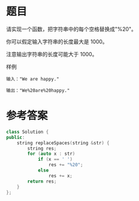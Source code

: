 # 题目
请实现一个函数，把字符串中的每个空格替换成"%20"。

你可以假定输入字符串的长度最大是 1000。

注意输出字符串的长度可能大于 1000。

样例
```
输入："We are happy."

输出："We%20are%20happy."
```
# 参考答案
```c++
class Solution {
public:
    string replaceSpaces(string &str) {
        string res;
        for (auto x : str)
            if (x == ' ')
                res += "%20";
            else
                res += x;
        return res;
    }
};



